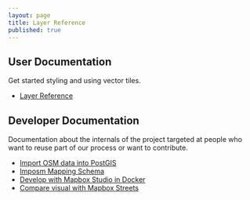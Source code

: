 ```yaml
---
layout: page
title: Layer Reference
published: true
---
```


## User Documentation

Get started styling and using vector tiles.

- [Layer Reference](/docs/layer-reference.html)

## Developer Documentation

Documentation about the internals of the project targeted at people
who want to reuse part of our process or want to contribute.

- [Import OSM data into PostGIS](/docs/import.html)
- [Imposm Mapping Schema](/docs/imposm-schema.html)
- [Develop with Mapbox Studio in Docker](/docs/mapbox-studio-in-docker.html)
- [Compare visual with Mapbox Streets](/docs/compare-visual.html)
